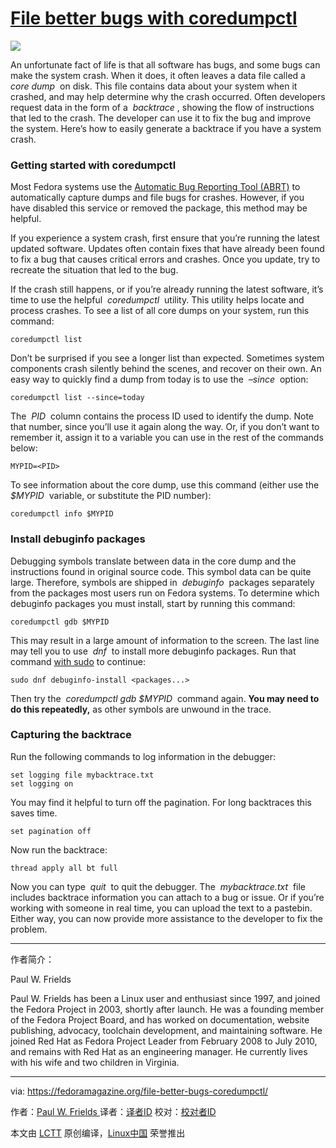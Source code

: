 # [File better bugs with coredumpctl][1]

![](https://fedoramagazine.org/wp-content/uploads/2017/11/coredump.png-945x400.jpg)

An unfortunate fact of life is that all software has bugs, and some bugs can make the system crash. When it does, it often leaves a data file called a  _core dump_  on disk. This file contains data about your system when it crashed, and may help determine why the crash occurred. Often developers request data in the form of a  _backtrace_ , showing the flow of instructions that led to the crash. The developer can use it to fix the bug and improve the system. Here’s how to easily generate a backtrace if you have a system crash.

### Getting started with coredumpctl

Most Fedora systems use the [Automatic Bug Reporting Tool (ABRT)][2] to automatically capture dumps and file bugs for crashes. However, if you have disabled this service or removed the package, this method may be helpful.

If you experience a system crash, first ensure that you’re running the latest updated software. Updates often contain fixes that have already been found to fix a bug that causes critical errors and crashes. Once you update, try to recreate the situation that led to the bug.

If the crash still happens, or if you’re already running the latest software, it’s time to use the helpful  _coredumpctl_  utility. This utility helps locate and process crashes. To see a list of all core dumps on your system, run this command:

```
coredumpctl list
```

Don’t be surprised if you see a longer list than expected. Sometimes system components crash silently behind the scenes, and recover on their own. An easy way to quickly find a dump from today is to use the  _–since_  option:

```
coredumpctl list --since=today
```

The  _PID_  column contains the process ID used to identify the dump. Note that number, since you’ll use it again along the way. Or, if you don’t want to remember it, assign it to a variable you can use in the rest of the commands below:

```
MYPID=<PID>
```

To see information about the core dump, use this command (either use the  _$MYPID_  variable, or substitute the PID number):

```
coredumpctl info $MYPID
```

### Install debuginfo packages

Debugging symbols translate between data in the core dump and the instructions found in original source code. This symbol data can be quite large. Therefore, symbols are shipped in  _debuginfo_  packages separately from the packages most users run on Fedora systems. To determine which debuginfo packages you must install, start by running this command:

```
coredumpctl gdb $MYPID
```

This may result in a large amount of information to the screen. The last line may tell you to use  _dnf_  to install more debuginfo packages. Run that command [with sudo][3] to continue:

```
sudo dnf debuginfo-install <packages...>
```

Then try the  _coredumpctl gdb $MYPID_  command again. **You may need to do this repeatedly,** as other symbols are unwound in the trace.

### Capturing the backtrace

Run the following commands to log information in the debugger:

```
set logging file mybacktrace.txt
set logging on
```

You may find it helpful to turn off the pagination. For long backtraces this saves time.

```
set pagination off
```

Now run the backtrace:

```
thread apply all bt full
```

Now you can type  _quit_  to quit the debugger. The  _mybacktrace.txt_  file includes backtrace information you can attach to a bug or issue. Or if you’re working with someone in real time, you can upload the text to a pastebin. Either way, you can now provide more assistance to the developer to fix the problem.

---------------------------------

作者简介：

Paul W. Frields

Paul W. Frields has been a Linux user and enthusiast since 1997, and joined the Fedora Project in 2003, shortly after launch. He was a founding member of the Fedora Project Board, and has worked on documentation, website publishing, advocacy, toolchain development, and maintaining software. He joined Red Hat as Fedora Project Leader from February 2008 to July 2010, and remains with Red Hat as an engineering manager. He currently lives with his wife and two children in Virginia.

--------------------------------------------------------------------------------

via: https://fedoramagazine.org/file-better-bugs-coredumpctl/

作者：[Paul W. Frields ][a]
译者：[译者ID](https://github.com/译者ID)
校对：[校对者ID](https://github.com/校对者ID)

本文由 [LCTT](https://github.com/LCTT/TranslateProject) 原创编译，[Linux中国](https://linux.cn/) 荣誉推出

[a]:https://fedoramagazine.org/author/pfrields/
[1]:https://fedoramagazine.org/file-better-bugs-coredumpctl/
[2]:https://github.com/abrt/abrt
[3]:https://fedoramagazine.org/howto-use-sudo/
